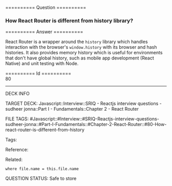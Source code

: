 ========== Question ==========  

### How React Router is different from history library?  

========== Answer ==========  

React Router is a wrapper around the `history` library which handles interaction
with the browser's `window.history` with its browser and hash histories. It also
provides memory history which is useful for environments that don't have global
history, such as mobile app development (React Native) and unit testing with
Node.

========== Id ==========  
80

---

DECK INFO

TARGET DECK: Javascript::Interview::SRIQ - Reactjs interview questions - sudheer jonna::Part I - Fundamentals::Chapter 2 - React Router

FILE TAGS: #Javascript::#Interview::#SRIQ-Reactjs-interview-questions-sudheer-jonna::#Part-I-Fundamentals::#Chapter-2-React-Router::#80-How-react-router-is-different-from-history

Tags:

Reference:

Related:

```dataview
where file.name = this.file.name
```
QUESTION STATUS: Safe to store
